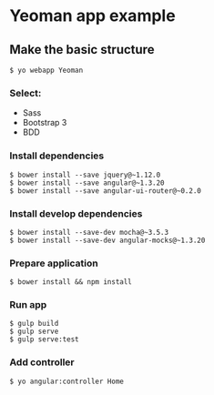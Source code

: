 # Yeoman app example


## Make the basic structure

```
$ yo webapp Yeoman
```

### Select:

- Sass
- Bootstrap 3
- BDD

### Install dependencies

```
$ bower install --save jquery@~1.12.0
$ bower install --save angular@~1.3.20
$ bower install --save angular-ui-router@~0.2.0
```

### Install develop dependencies

```
$ bower install --save-dev mocha@~3.5.3
$ bower install --save-dev angular-mocks@~1.3.20

```

### Prepare application

```
$ bower install && npm install
```

### Run app

```
$ gulp build
$ gulp serve
$ gulp serve:test
```

### Add controller

```
$ yo angular:controller Home
```

